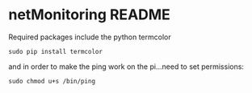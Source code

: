 # netMonitoring README
Required packages include the python termcolor
```
sudo pip install termcolor
```
and in order to make the ping work on the pi...need to set permissions:
```
sudo chmod u+s /bin/ping
```
